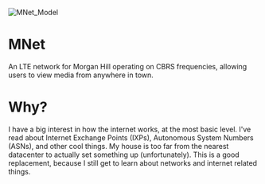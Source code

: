 ![MNet_Model](https://github.com/user-attachments/assets/dc037de9-f728-438f-b802-1dccf737fb73)

# MNet
An LTE network for Morgan Hill operating on CBRS frequencies, allowing users to view media from anywhere in town.


# Why?
I have a big interest in how the internet works, at the most basic level. I've read about Internet Exchange Points (IXPs), Autonomous System Numbers (ASNs), and other cool things. My house is too far from the nearest datacenter to actually set something up (unfortunately). This is a good replacement, because I still get to learn about networks and internet related things.
